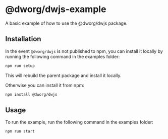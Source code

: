# @dworg/dwjs-example
A basic example of how to use the @dworg/dwjs package.

## Installation

In the event `@dworg/dwjs` is not published to npm, you can install it locally by running the following command in the examples folder:
```sh
npm run setup
```

This will rebuild the parent package and install it locally.

Otherwise you can install it from npm:
```sh
npm install @dworg/dwjs
```

## Usage

To run the example, run the following command in the examples folder:
```sh
npm run start
```
